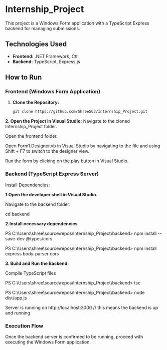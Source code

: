 # Internship_Project

This project is a Windows Form application with a TypeScript Express backend for managing submissions.

## Technologies Used

- **Frontend:** .NET Framework, C#
- **Backend:** TypeScript, Express.js

## How to Run

### Frontend (Windows Form Application)

1. **Clone the Repository:**
   ```bash
   git clone https://github.com/Shree563/Internship_Project.git

**2. Open the Project in Visual Studio:**
Navigate to the cloned Internship_Project folder.

Open the frontend folder.

Open Form1.Designer.vb in Visual Studio by navigating to the file and using Shift + F7 to switch to the designer view.

Run the form by clicking on the play button in Visual Studio.

### Backend (TypeScript Express Server)

Install Dependencies:

**1.Open the developer shell in Visual Studio.**

Navigate to the backend folder:

cd backend

**2.Install necessary dependencies**

PS C:\Users\shree\source\repos\Internship_Project\backend> npm install --save-dev @types/cors

PS C:\Users\shree\source\repos\Internship_Project\backend> npm install express body-parser cors

**3. Build and Run the Backend:**

Compile TypeScript files

PS C:\Users\shree\source\repos\Internship_Project\backend> tsc

PS C:\Users\shree\source\repos\Internship_Project\backend> node dist/app.js

Server is running on http://localhost:3000 // this means the backend is up and running

### Execution Flow

Once the backend server is confirmed to be running, proceed with executing the Windows Form application.
